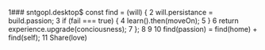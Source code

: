 1### sntgopl.desktop$ const find = (will) {
2   will.persistance = build.passion;
3   if (fail === true) {
4    learn().then(moveOn);
5   }
6  return experience.upgrade(conciousness);
7  };
8
9
10   find(passion) = find(home) + find(self);
11   Share(love)



<!--
**sntgopl/sntgopl** is a ✨ _special_ ✨ repository because its `README.md` (this file) appears on your GitHub profile.

Here are some ideas to get you started:

- 🔭 I’m currently working on ...
- 🌱 I’m currently learning ...
- 👯 I’m looking to collaborate on ...
- 🤔 I’m looking for help with ...
- 💬 Ask me about ...
- 📫 How to reach me: ...
- 😄 Pronouns: ...
- ⚡ Fun fact: ...
-->
